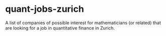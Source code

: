 # quant-jobs-zurich
A list of companies of possible interest for mathematicians (or related) that are looking for a job in quantitative finance in Zurich.
